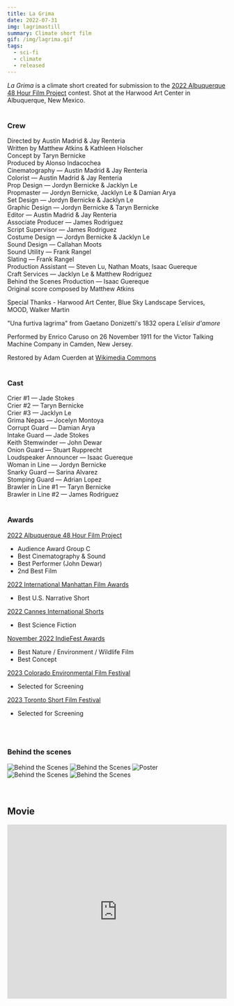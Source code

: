 ```yaml
---
title: La Grima
date: 2022-07-31
img: lagrimastill
summary: Climate short film
gif: /img/lagrima.gif
tags:
  - sci-fi
  - climate
  - released
---
```


_La Grima_ is a climate short created for submission to the [2022 Albuquerque 48 Hour Film Project](https://www.48hourfilm.com/en/albuquerque-nm) contest. Shot at the Harwood Art Center in Albuquerque, New Mexico.
</br>
</br>

### Crew

Directed by Austin Madrid & Jay Renteria</br>
Written by Matthew Atkins & Kathleen Holscher</br>
Concept by Taryn Bernicke</br>
Produced by Alonso Indacochea</br>
Cinematography — Austin Madrid & Jay Renteria</br>
Colorist — Austin Madrid & Jay Renteria</br>
Prop Design — Jordyn Bernicke & Jacklyn Le</br>
Propmaster — Jordyn Bernicke, Jacklyn Le & Damian Arya</br>
Set Design — Jordyn Bernicke & Jacklyn Le</br>
Graphic Design — Jordyn Bernicke & Taryn Bernicke</br>
Editor — Austin Madrid & Jay Renteria</br>
Associate Producer — James Rodriguez</br>
Script Supervisor — James Rodriguez</br>
Costume Design — Jordyn Bernicke & Jacklyn Le</br>
Sound Design — Callahan Moots</br>
Sound Utility — Frank Rangel</br>
Slating — Frank Rangel</br>
Production Assistant — Steven Lu, Nathan Moats, Isaac Guereque</br>
Craft Services — Jacklyn Le & Matthew Rodriguez</br>
Behind the Scenes Production — Isaac Guereque</br>
Original score composed by Matthew Atkins

Special Thanks - Harwood Art Center, Blue Sky Landscape Services, MOOD, Walker Martin

"Una furtiva lagrima" from Gaetano Donizetti's 1832 opera *L'elisir d'amore*

Performed by Enrico Caruso on 26 November 1911 for the Victor Talking Machine Company in Camden, New Jersey.

Restored by Adam Cuerden at [Wikimedia Commons](http://commons.wikimedia.org)
</br>
</br>

### Cast

Crier #1 — Jade Stokes</br>
Crier #2 — Taryn Bernicke</br>
Crier #3 — Jacklyn Le</br>
Grima Nepas — Jocelyn Montoya</br>
Corrupt Guard — Damian Arya</br>
Intake Guard — Jade Stokes</br>
Keith Stemwinder — John Dewar</br>
Onion Guard — Stuart Rupprecht</br>
Loudspeaker Announcer — Isaac Guereque</br>
Woman in Line — Jordyn Bernicke</br>
Snarky Guard — Sarina Alvarez</br>
Stomping Guard — Adrian Lopez</br>
Brawler in Line #1 — Taryn Bernicke</br>
Brawler in Line #2 — James Rodriguez
</br>
</br>

### Awards

[2022 Albuquerque 48 Hour Film Project](https://www.48hourfilm.com/en/albuquerque-nm)
* Audience Award Group C
* Best Cinematography & Sound
* Best Performer (John Dewar)
* 2nd Best Film

[2022 International Manhattan Film Awards](https://www.manhattanfilmawards.art/3rd)
* Best U.S. Narrative Short

[2022 Cannes International Shorts](https://www.cannesfestshort.com/2nd)
* Best Science Fiction

[November 2022 IndieFest Awards](https://theindiefest.com/)
* Best Nature / Environment / Wildlife Film
* Best Concept

[2023 Colorado Environmental Film Festival](https://ceff.net/)
* Selected for Screening

[2023 Toronto Short Film Festival](https://filmfreeway.com/TorontoShortFilmFestival)
* Selected for Screening
</br>
</br>

### Behind the scenes

<div class="row g-2">
  <div class="col-lg-6 col-md-12 mb-6 mb-lg-0">
    <img src="/img/la_grima/behind_3.jpg" class="w-100 shadow-1-strong rounded mb-2" alt="Behind the Scenes">
    <img src="/img/la_grima/behind_1.jpg" class="w-100 shadow-1-strong rounded mb-2" alt="Behind the Scenes">
    <img src="/img/la_grima/still_1_square.jpg" class="w-100 shadow-1-strong rounded mb-2" alt="Poster">
  </div>
  <div class="col-lg-6 mb-6 mb-lg-0">
    <img src="/img/la_grima/behind_2.jpg" class="w-100 shadow-1-strong rounded mb-2" alt="Behind the Scenes">
    <img src="/img/la_grima/behind_4.jpg" class="w-100 shadow-1-strong rounded mb-2" alt="Behind the Scenes">
  </div>
</div>
<br><br>

## Movie

<center><iframe width="100%" height="400vh" src="https://www.youtube.com/embed/5JyyQVF0cAI" title="YouTube video player" frameborder="0" allow="accelerometer; autoplay; clipboard-write; encrypted-media; gyroscope; picture-in-picture" allowfullscreen></iframe></center>

